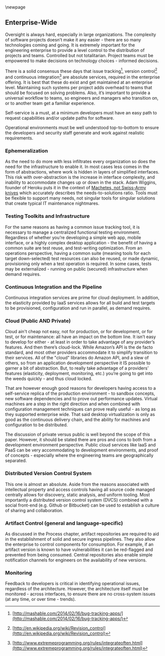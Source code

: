 \newpage

## Enterprise-Wide

Oversight is always hard, especially in large organizations.  The complexity of software projects doesn’t make it any easier - there are so many technologies coming and going.  It is extremely important for the engineering enterprise to provide a level control to the distribution of projects and teams.  Controlled but not totalitarian.  Project teams must be empowered to make decisions on technology choices - informed decisions.

There is a solid consensus these days that issue tracking[^techent1], version control[^techent2] and continuous integration[^techent3] are absolute services, required in the enterprise offering.  It is best that these do exist and get maintained at an enterprise level.  Maintaining such systems per project adds overhead to teams that should be focused on solving problems.  Also, it’s important to provide a universal workflow to teams, so engineers and managers who transition on, or to another team get a familiar experience.

Self-service is a must, at a minimum developers must have an easy path to request capabilities and/or update paths for software.

Operational environments must be well understood top-to-bottom to ensure the developers and security staff generate and work against realistic requirements.

### Ephemeralization

As the need to do more with less infiltrates every organization so does the need for the infrastructure to enable it.  In most cases less comes in the form of abstractions, where work is hidden in layers of simplified interfaces.  This risk with over-abstraction is the increase in interface complexity, and inability to accommodate changes up or down in the stack.  Adam Wiggins, founder of Heroku puts it in the context of [Machetes, not Swiss-Army knives](http://adam.herokuapp.com/past/2011/4/7/ephemeralization/) which accurately describes the needs-to-solutions ratio.  Tools must be flexible to support many needs, not singular tools for singular solutions that create typical IT maintenance nightmares.

### Testing Toolkits and Infrastructure

For the same reasons as having a common issue tracking tool, it is necessary to manage a centralized functional testing environment.  Regardless of whether you’re developing a simple web app, mobile interface, or a highly complex desktop application - the benefit of having a common suite are test reuse, and test-writing optimization.  From an operations perspective, having a common suite (meaning tools for each target down-selected) test resources can also be reused, or made dynamic, provisioning only when a test operation is required.  In some cases, tests may be externalized - running on public (secured) infrastructure when demand requires.

### Continuous Integration and the Pipeline

Continuous integration services are prime for cloud deployment.  In addition, the elasticity provided by IaaS services allows for all build and test targets to be provisioned, configuration and run in parallel, as demand requires.

### Cloud (Public AND Private)

Cloud ain't cheap not easy, not for production, or for development, or for test, or for maintenance: all have an impact on the bottom line. It isn’t easy to develop for either - at least in order to take advantage of any provider’s features.  And then there’s cloud-lock.  While Amazon’s API is the de facto standard, and most other providers accommodate it to simplify transition to their services.  All of the "cloud" libraries do Amazon API, and a slew of others, so from an application development perspective it IS possible to garner a bit of abstraction.  But, to really take advantage of a providers’ features (elasticity, deployment, monitoring, etc.) you’re going to get into the weeds quickly - and thus cloud locked.

That are however enough good reasons for developers having access to a self-service replica of the production environment - to sandbox concepts, new software dependencies and to prove out performance updates.  Virtual machines are a step in the right direction and when combined with configuration management techniques can prove really useful - as long as they supported enterprise wide.  That said desktop virtualization is only as good as the continuous delivery chain, and the ability for machines and configuration to be distributed.

The discussion of private versus public is well beyond the scope of this paper.  However, it should be stated there are pros and cons to both from a development environment perspective.  Public cloud services like IaaS and PaaS can be very accommodating to development environments, and proof of concepts - especially where the engineering teams are geographically separated.

### Distributed Version Control System

This one is almost an absolute.  Aside from the reasons associated with intellectual property and access controls having all source code managed centrally allows for discovery, static analysis, and uniform tooling.  Most importantly a distributed version control system (DVCS) combined with a social front-end (e.g. Github or Bitbucket) can be used to establish a culture of sharing and collaboration.

### Artifact Control (general and language-specific)

As discussed in the Process chapter, artifact repositories are required to aid in the establishment of solid and secure ingress pipelines.  They also allow the enterprise to control components for consumption.  For example, if an artifact version is known to have vulnerabilities it can be red-flagged and prevented from being consumed.  Central repositories also enable simple notification channels for engineers on the availability of new versions.

### Monitoring

Feedback to developers is critical in identifying operational issues, regardless of the architecture.  However, the architecture itself must be monitored - across interfaces, to ensure there are no cross-system issues (at any time, or over time - trends).

[^techent1]:[http://mashable.com/2014/02/16/bug-tracking-apps/](http://mashable.com/2014/02/16/bug-tracking-apps/)
[^techent2]:[http://en.wikipedia.org/wiki/Revision_control](http://en.wikipedia.org/wiki/Revision_control)
[^techent3]:[http://www.extremeprogramming.org/rules/integrateoften.html](http://www.extremeprogramming.org/rules/integrateoften.html)
